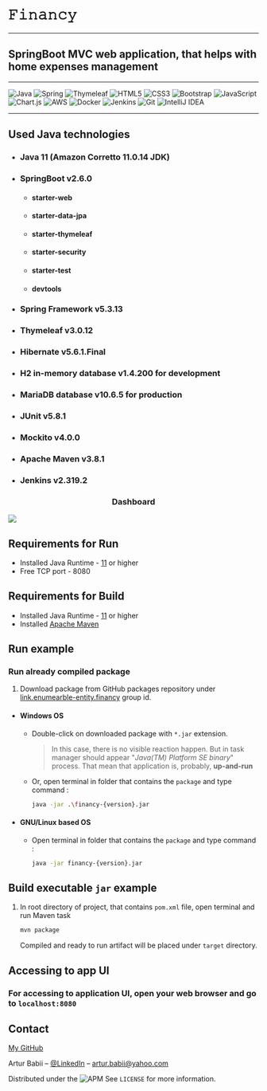 # 𝙵𝚒𝚗𝚊𝚗𝚌𝚢
___
## SpringBoot MVC web application, that helps with home  expenses management
___
![Java](https://img.shields.io/badge/java-%23ED8B00.svg?style=for-the-badge&logo=java&logoColor=white)
![Spring](https://img.shields.io/badge/spring-%236DB33F.svg?style=for-the-badge&logo=spring&logoColor=white)
![Thymeleaf](https://img.shields.io/badge/Thymeleaf-%23005C0F.svg?style=for-the-badge&logo=Thymeleaf&logoColor=white)
![HTML5](https://img.shields.io/badge/html5-%23E34F26.svg?style=for-the-badge&logo=html5&logoColor=white)
![CSS3](https://img.shields.io/badge/css3-%231572B6.svg?style=for-the-badge&logo=css3&logoColor=white)
![Bootstrap](https://img.shields.io/badge/bootstrap-%23563D7C.svg?style=for-the-badge&logo=bootstrap&logoColor=white)
![JavaScript](https://img.shields.io/badge/javascript-%23323330.svg?style=for-the-badge&logo=javascript&logoColor=%23F7DF1E)
![Chart.js](https://img.shields.io/badge/chart.js-F5788D.svg?style=for-the-badge&logo=chart.js&logoColor=white)
![AWS](https://img.shields.io/badge/AWS-%23FF9900.svg?style=for-the-badge&logo=amazon-aws&logoColor=white)
![Docker](https://img.shields.io/badge/docker-%230db7ed.svg?style=for-the-badge&logo=docker&logoColor=white)
![Jenkins](https://img.shields.io/badge/link.enumerableentity.financy.jenkins-%232C5263.svg?style=for-the-badge&logo=link.enumerableentity.financy.jenkins&logoColor=white)
![Git](https://img.shields.io/badge/git-%23F05033.svg?style=for-the-badge&logo=git&logoColor=white)
![IntelliJ IDEA](https://img.shields.io/badge/IntelliJIDEA-000000.svg?style=for-the-badge&logo=intellij-idea&logoColor=white)
___
## Used Java technologies

+ ### Java 11 (Amazon Corretto 11.0.14 JDK)
+ ### SpringBoot v2.6.0
  + #### starter-web
  + #### starter-data-jpa
  + #### starter-thymeleaf
  + #### starter-security
  + #### starter-test
  + #### devtools
+ ### Spring Framework v5.3.13 
+ ### Thymeleaf v3.0.12
+ ### Hibernate v5.6.1.Final
+ ### H2 in-memory database v1.4.200 for development
+ ### MariaDB database v10.6.5 for production
+ ### JUnit v5.8.1
+ ### Mockito v4.0.0
+ ### Apache Maven v3.8.1
+ ### Jenkins v2.319.2 

<h3 align="center">Dashboard</h3>
<img src="https://enumerable-entity.s3.eu-central-1.amazonaws.com/Dashboard.jpg"/>

## Requirements for Run

+ Installed Java Runtime - [11](https://www.oracle.com/java/technologies/javase/jdk11-archive-downloads.html) or higher
+ Free TCP port -  8080

## Requirements for Build
+ Installed Java Runtime - [11](https://www.oracle.com/java/technologies/javase/jdk11-archive-downloads.html) or higher
+ Installed [Apache Maven](https://maven.apache.org/download.cgi)

## Run example
### Run already compiled package
1. Download package from GitHub packages repository under [link.enumearble-entity.financy](https://github.com/enumerable-entity/Financy/packages/) group id.
- #### Windows OS
    - Double-click on downloaded package with `*.jar` extension.
      >In this case, there is no visible reaction happen. But in task manager should appear "*Java(TM) Platform SE binary*" process.
      That mean that application is, probably, **up-and-run**
    - Or, open terminal in folder that contains the `package` and type command :
      ```sh
      java -jar .\financy-{version}.jar
      ```
- #### GNU/Linux based OS
    - Open terminal in folder that contains the `package` and type command :
      ```sh
      java -jar financy-{version}.jar
      ```
## Build executable `jar` example
1. In root directory of project, that contains `pom.xml` file, open terminal and run Maven task
    ```sh
    mvn package
    ```
   Compiled and ready to run artifact will be placed under `target` directory.
## Accessing to app UI
### For accessing to application UI, open your web browser and go to `localhost:8080`

## Contact
[My GitHub](https://github.com/enumerable-entity/)

Artur Babii – [@LinkedIn](https://www.linkedin.com/in/cloneable/) – artur.babii@yahoo.com

Distributed under the ![APM](https://img.shields.io/apm/l/vim-mode) See ``LICENSE`` for more information.

<!-- Markdown link & img dfn's -->
[npm-image]: https://img.shields.io/npm/v/datadog-metrics.svg?style=flat-square
[npm-url]: https://npmjs.org/package/datadog-metrics
[npm-downloads]: https://img.shields.io/npm/dm/datadog-metrics.svg?style=flat-square
[travis-image]: https://img.shields.io/travis/dbader/node-datadog-metrics/master.svg?style=flat-square
[travis-url]: https://travis-ci.org/dbader/node-datadog-metrics

